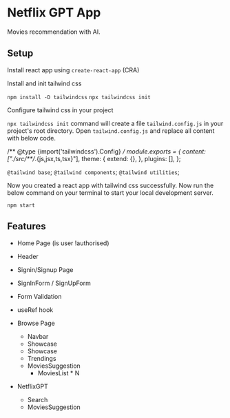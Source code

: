 # Netflix GPT App

Movies recommendation with AI.

## Setup

Install react app using `create-react-app` (CRA)

Install and init tailwind css

`npm install -D tailwindcss`
`npx tailwindcss init`

Configure tailwind css in your project

`npx tailwindcss init` command will create a file `tailwind.config.js` in your project's root directory. Open `tailwind.config.js` and replace all content with below code.

/** @type {import('tailwindcss').Config} */
module.exports = {
  content: ["./src/**/*.{js,jsx,ts,tsx}"],
  theme: {
    extend: {},
  },
  plugins: [],
};

`@tailwind base`;
`@tailwind components`;
`@tailwind utilities`;

Now you created a react app with tailwind css successfully. Now run the below command on your terminal to start your local development server.

`npm start`

## Features
- Home Page (is user !authorised)
  
- Header 
- Signin/Signup Page
- SignInForm / SignUpForm
- Form Validation
- useRef hook

- Browse Page

  - Navbar
  - Showcase
  - Showcase
  - Trendings
  - MoviesSuggestion
    - MoviesList \* N

- NetflixGPT
  - Search
  - MoviesSuggestion
